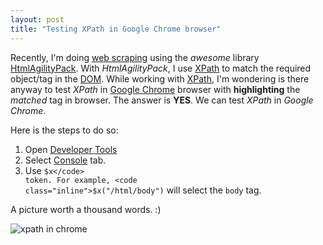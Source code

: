 ```yaml
---
layout: post
title: "Testing XPath in Google Chrome browser"
---
```


Recently, I'm doing [web scraping][scraping] using the _awesome_ library [HtmlAgilityPack][]. With _HtmlAgilityPack_, I use [XPath][] to match the required object/tag in the [DOM][]. While working with [XPath][], I'm wondering is there anyway to test _XPath_ in [Google Chrome][chrome] browser with **highlighting** the _matched_ tag in browser. The answer is **YES**. We can test _XPath_ in _Google Chrome_.

Here is the steps to do so:

1. Open [Developer Tools][devTools]
2. Select [Console][console] tab.
3. Use <code class="inline">$x</code> token. For example, <code class="inline">$x("/html/body")</code> will select the <code class="inline">body</code> tag.

A picture worth a thousand words. :)

![xpath in chrome](http://i.imgur.com/dSrrv.png)

[scraping]:http://en.wikipedia.org/wiki/Web_scraping
[HtmlAgilityPack]:http://htmlagilitypack.codeplex.com
[XPath]:http://en.wikipedia.org/wiki/XPath
[DOM]:http://en.wikipedia.org/wiki/Document_Object_Model
[chrome]:http://www.google.com.sg/chrome/
[devTools]:http://code.google.com/chrome/devtools/docs/overview.html
[console]:http://code.google.com/chrome/devtools/docs/console.html
